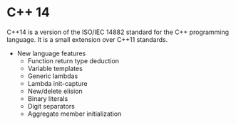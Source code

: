 # C++ 14

C++14 is a version of the ISO/IEC 14882 standard for the C++ programming language. It is a small extension over C++11 standards.

* New language features
  * Function return type deduction
  * Variable templates
  * Generic lambdas
  * Lambda init-capture
  * New/delete elision
  * Binary literals
  * Digit separators
  * Aggregate member initialization
